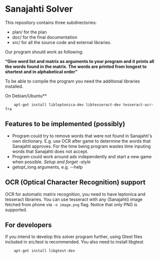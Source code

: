 # Sanajahti Solver

This repository contains three subdirectories:

* plan/ for the plan 
* doc/  for the final documentation
* src/  for all the source code and external libraries.

Our program should work as following:

**“Give word list and matrix as arguments to your program and it prints all the words found in
the matrix. The words are printed from longest to shortest and in alphabetical order”**

To be able to compile the program you need the additional libraries installed.

On Debian/Ubuntu**

```
    apt-get install libleptonica-dev libtesseract-dev tesseract-ocr-fra 
```

## Features to be implemented (possibly)

- Program could try to remove words that were not found in Sanajahti's own dictionary. E.g. use OCR after game to determine the words that Sanajahti approves.
	For the time being program wastes time inputing words that Sanajahti does not accept.
- Program could work around ads independently and start a new game when possible. _Setup and forget -style_
- getopt_long arguments, e.g. --help


## OCR (Optical Character Recognition) support

OCR for automatic matrix recognition, you need to have leptonica and tesseract libraries.
You can use tesseract with any (Sanajahti) image fetched from phone via ```-o image.png``` flag. Notice that only PNG is supported.

## For developers

If you intend to develop this solver program further, using Gtest files included in src/test is recommended.
You also need to install libgtest
```
    apt-get install libgtest-dev
```
